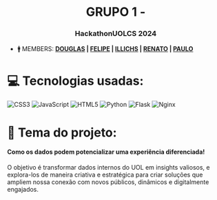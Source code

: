 <h1 align="center">GRUPO 1 - <NOME></h1>
<h3 align="center">HackathonUOLCS 2024</h3>

- 🚹 MEMBERS: **<a href="https://www.linkedin.com/in/douglasdossantosbrito/">DOUGLAS</a> | <a href="https://www.linkedin.com/in/felaraujo/">FELIPE</a> | <a href="https://www.linkedin.com/in/<>/">ILLICHS</a> | <a href="https://www.linkedin.com/in/<>/">RENATO</a> | <a href="https://www.linkedin.com/in/paulo-henrique-cunha-84b36b97/">PAULO</a>**

<p align="left">

# 💻 Tecnologias usadas:

![CSS3](https://img.shields.io/badge/css3-%231572B6.svg?style=for-the-badge&logo=css3&logoColor=white) ![JavaScript](https://img.shields.io/badge/javascript-%23323330.svg?style=for-the-badge&logo=javascript&logoColor=%23F7DF1E) ![HTML5](https://img.shields.io/badge/html5-%23E34F26.svg?style=for-the-badge&logo=html5&logoColor=white) ![Python](https://img.shields.io/badge/python-3670A0?style=for-the-badge&logo=python&logoColor=ffdd54) ![Flask](https://img.shields.io/badge/flask-%23000.svg?style=for-the-badge&logo=flask&logoColor=white) ![Nginx](https://img.shields.io/badge/Nginx-009639?logo=nginx&logoColor=white&style=for-the-badge)

</p>

<p align="left">

# 📑 Tema do projeto:
<h4>Como os dados podem potencializar uma experiência diferenciada!</h4>
O objetivo é transformar dados internos do UOL em insights valiosos, e explora-los de
maneira criativa e estratégica para criar soluções que ampliem nossa conexão com novos
públicos, dinâmicos e digitalmente engajados.
</p>

<p align="left">
</p>
